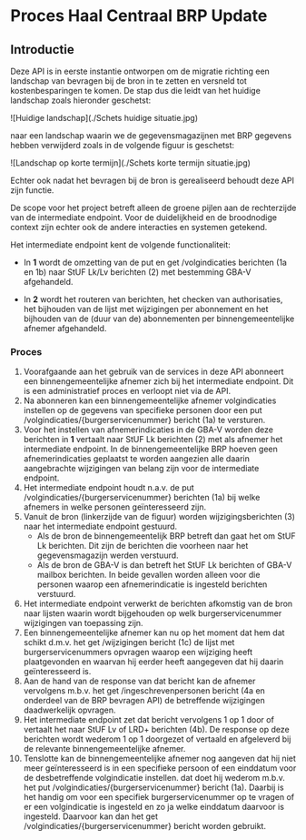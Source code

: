 # Proces Haal Centraal BRP Update

## Introductie
Deze API is in eerste instantie ontworpen om de migratie richting een landschap van bevragen bij de bron in te zetten en versneld tot kostenbesparingen te komen.
De stap dus die leidt van het huidige landschap zoals hieronder geschetst:

![Huidige landschap](./Schets huidige situatie.jpg)  

naar een landschap waarin we de gegevensmagazijnen met BRP gegevens hebben verwijderd zoals in de volgende figuur is geschetst:

![Landschap op korte termijn](./Schets korte termijn situatie.jpg)  

Echter ook nadat het bevragen bij de bron is gerealiseerd behoudt deze API zijn functie.

De scope voor het project betreft alleen de groene pijlen aan de rechterzijde van de intermediate endpoint. Voor de duidelijkheid en de broodnodige context zijn echter ook de andere interacties en systemen getekend.

Het intermediate endpoint kent de volgende functionaliteit:

* In **1** wordt de omzetting van de put en get /volgindicaties berichten (1a en 1b) naar StUF Lk/Lv berichten (2) met bestemming GBA-V afgehandeld.

* In **2** wordt het routeren van berichten, het checken van authorisaties, het bijhouden van de lijst met wijzigingen per abonnement en het bijhouden van de (duur van de) abonnementen per binnengemeentelijke afnemer afgehandeld.

### Proces

1. Voorafgaande aan het gebruik van de services in deze API abonneert een binnengemeentelijke afnemer zich bij het intermediate endpoint. Dit is een administratief proces en verloopt niet via de API.
2. Na abonneren kan een binnengemeentelijke afnemer volgindicaties instellen op de gegevens van specifieke personen door een put /volgindicaties/{burgerservicenummer} bericht (1a) te versturen. 
3. Voor het instellen van afnemerindicaties in de GBA-V worden deze berichten in **1** vertaalt naar StUF Lk berichten (2) met als afnemer het intermediate endpoint. In de binnengemeentelijke BRP hoeven geen afnemerindicaties geplaatst te worden aangezien alle daarin aangebrachte wijzigingen van belang zijn voor de intermediate endpoint. 
4. Het intermediate endpoint houdt n.a.v. de put /volgindicaties/{burgerservicenummer} berichten (1a) bij  welke afnemers in welke personen geïnteresseerd zijn.
5. Vanuit de bron (linkerzijde van de figuur) worden wijzigingsberichten (3) naar het intermediate endpoint gestuurd.
   * Als de bron de binnengemeentelijk BRP betreft dan gaat het om StUF Lk berichten. Dit zijn de berichten die voorheen naar het gegevensmagazijn werden verstuurd.   
   * Als de bron de GBA-V is dan betreft het StUF Lk berichten of GBA-V mailbox berichten. In beide gevallen worden alleen voor die personen waarop een afnemerindicatie is ingesteld berichten verstuurd.
6. Het intermediate endpoint verwerkt de berichten afkomstig van de bron naar lijsten waarin wordt bijgehouden op welk burgerservicenummer wijzigingen van toepassing zijn.
7. Een binnengemeentelijke afnemer kan nu op het moment dat hem dat schikt d.m.v. het get /wijzigingen bericht (1c) de lijst met burgerservicenummers opvragen waarop een wijziging heeft plaatgevonden en waarvan hij eerder heeft aangegeven dat hij daarin geïnteresseerd is.
8. Aan de hand van de response van dat bericht kan de afnemer vervolgens m.b.v. het get /ingeschrevenpersonen bericht (4a en onderdeel van de BRP bevragen API) de betreffende wijzigingen daadwerkelijk opvragen.
9. Het intermediate endpoint zet dat bericht vervolgens 1 op 1 door of vertaalt het naar StUF Lv of LRD+ berichten (4b). De response op deze berichten wordt wederom 1 op 1 doorgezet of vertaald en afgeleverd bij de relevante binnengemeentelijke afnemer.
10. Tenslotte kan de binnengemeentelijke afnemer nog aangeven dat hij niet meer geïnteresseerd is in een specifieke persoon of een einddatum voor de desbetreffende volgindicatie instellen. dat doet hij wederom m.b.v. het put /volgindicaties/{burgerservicenummer} bericht (1a).
    Daarbij is het handig om voor een specifiek burgerservicenummer op te vragen of er een volgindicatie is ingesteld en zo ja welke einddatum daarvoor is ingesteld. Daarvoor kan dan het get /volgindicaties/{burgerservicenummer} bericht worden gebruikt.
